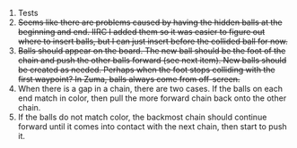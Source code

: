 1. Tests
2. ~~Seems like there are problems caused by having the hidden
   balls at the beginning and end. IIRC I added them so it
   was easier to figure out where to insert balls, but I
   can just insert before the collided ball for now.~~
4. ~~Balls should appear on the board. The new ball should be the
   foot of the chain and push the other balls forward (see next item).
   New balls should be created as needed. Perhaps when the foot
   stops colliding with the first waypoint? In Zuma, balls always
   come from off-screen.~~
5. When there is a gap in a chain, there are two cases. If
   the balls on each end match in color, then pull the more
   forward chain back onto the other chain.
6. If the balls do not match color, the backmost chain should
   continue forward until it comes into contact with the next
   chain, then start to push it.
